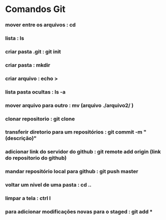 # Comandos Git

### mover entre os arquivos : cd

### lista : ls

### criar pasta .git : git init

### criar pasta : mkdir

### criar arquivo : echo >

### lista pasta ocultas : ls -a

### mover arquivo para outro : mv (arquivo ./arquivo2/ )

### clonar repositorio : git clone

### transferir diretorio para um repositórios : git commit -m "(descrição)"

### adicionar link do servidor do github : git remote add origin (link do repositorio do github)

### mandar repositório local para github : git push master

### voltar um nivel de uma pasta : cd ..
### limpar a tela : ctrl l
### para adicionar modificações novas para o staged : git add *
